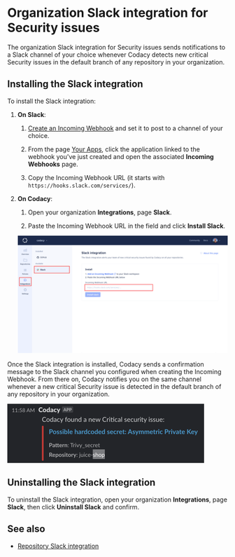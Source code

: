 # Organization Slack integration for Security issues

The organization Slack integration for Security issues sends notifications to a Slack channel of your choice whenever Codacy detects new critical Security issues in the default branch of any repository in your organization.

## Installing the Slack integration

To install the Slack integration:

1. **On Slack**:

    1.  [Create an Incoming Webhook](https://api.slack.com/messaging/webhooks) and set it to post to a channel of your choice.

    1.  From the page [Your Apps](https://api.slack.com/apps), click the application linked to the webhook you've just created and open the associated **Incoming Webhooks** page.

    1.  Copy the Incoming Webhook URL (it starts with `https://hooks.slack.com/services/`).

1.  **On Codacy**:

    1. Open your organization **Integrations**, page **Slack**.

    1. Paste the Incoming Webhook URL in the field and click **Install Slack**.

    ![Slack integration installation](images/slack-integration-install.png)

Once the Slack integration is installed, Codacy sends a confirmation message to the Slack channel you configured when creating the Incoming Webhook. From there on, Codacy notifies you on the same channel whenever a new critical Security issue is detected in the default branch of any repository in your organization.

![Slack integration message](images/slack-integration-message.png)

## Uninstalling the Slack integration

To uninstall the Slack integration, open your organization **Integrations**, page **Slack**, then click **Uninstall Slack** and confirm.

## See also

-   [Repository Slack integration](../../repositories-configure/integrations/slack-integration.md)

